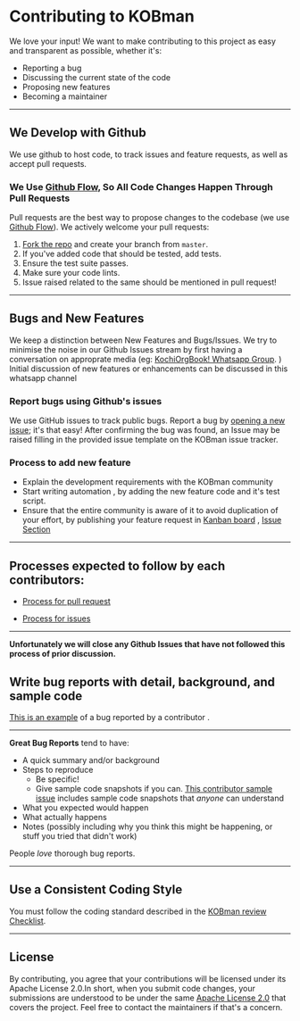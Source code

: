 # Contributing to KOBman
We love your input! We want to make contributing to this project as easy and transparent as possible, whether it's:

- Reporting a bug
- Discussing the current state of the code
- Proposing new features
- Becoming a maintainer

___________________________________________________


## We Develop with Github
We use github to host code, to track issues and feature requests, as well as accept pull requests.

### We Use [Github Flow](https://guides.github.com/introduction/flow/index.html), So All Code Changes Happen Through Pull Requests
Pull requests are the best way to propose changes to the codebase (we use [Github Flow](https://guides.github.com/introduction/flow/index.html)). We actively welcome your pull requests:


1. [Fork the repo](https://docs.github.com/en/github/getting-started-with-github/fork-a-repo) and create your branch from `master`.
2. If you've added code that should be tested, add tests.
3. Ensure the test suite passes.
4. Make sure your code lints.
5. Issue raised related to the same should be mentioned in pull request!

___________________________________________________

## Bugs and New Features

We keep a distinction between New Features and Bugs/Issues. We try to minimise the noise in our Github Issues stream by first having a conversation on approprate media (eg:  [KochiOrgBook! Whatsapp Group](https://chat.whatsapp.com/El6d3aAc6pYLEDEdQPVABY). ) Initial discussion of new features or enhancements can be discussed in this whatsapp channel

### Report bugs using Github's issues
We use GitHub issues to track public bugs. Report a bug by [opening a new issue](https://github.com/hyperledgerkochi/KOBman/issues); it's that easy!
After confirming the bug was found, an Issue may be raised filling in the provided issue template on the KOBman issue tracker.

### Process to add new feature

 - Explain the development requirements with the KOBman community
 - Start writing automation , by adding the new feature code and it's test script. 
 - Ensure that the entire community is aware of it to avoid duplication of your effort, by publishing your feature request in [Kanban board](https://github.com/orgs/hyperledgerkochi/projects/3) , [Issue Section](https://github.com/hyperledgerkochi/KOBman/issues)

_____________________________________


## Processes expected to follow by each contributors:

- [Process for pull request](https://github.com/hyperledgerkochi/KOBman/blob/master/docs/user-guides/process-to-raise-a-pull-request.md)

- [Process for issues](https://github.com/hyperledgerkochi/KOBman/blob/master/docs/user-guides/process-to-raise-an-issue.md)

_______________________________________

**Unfortunately we will close any Github Issues that have not followed this process of prior discussion.**

## Write bug reports with detail, background, and sample code
[This is an example](https://github.com/asa1997/KOBman/issues/8) of a bug reported by a contributor .


_______________________________

**Great Bug Reports** tend to have:

- A quick summary and/or background
- Steps to reproduce
  - Be specific!
  - Give sample code snapshots if you can. [This contributor sample issue](https://github.com/asa1997/KOBman/issues/33) includes sample code snapshots that *anyone* can understand
- What you expected would happen
- What actually happens
- Notes (possibly including why you think this might be happening, or stuff you tried that didn't work)

People *love* thorough bug reports. 


________________________________________


## Use a Consistent Coding Style
You must follow the coding standard described in the [KOBman review Checklist](https://github.com/hyperledgerkochi/KOBman/blob/master/docs/KOBman%20Script%20Review%20Checklist.md).

__________________________________

## License
By contributing, you agree that your contributions will be licensed under its Apache License 2.0.In short, when you submit code changes, your submissions are understood to be under the same [Apache License 2.0](https://github.com/hyperledgerkochi/KOBman/blob/master/LICENSE) that covers the project. Feel free to contact the maintainers if that's a concern.





